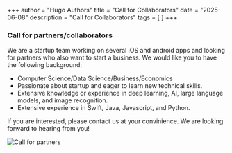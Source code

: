 +++
author = "Hugo Authors"
title = "Call for Collaborators"
date = "2025-06-08"
description = "Call for Collaborators"
tags = [
]
+++



### Call for partners/collaborators


We are a startup team working on several iOS and android apps and looking for partners who also want to start a business. We would like you to have the following background:

- Computer Science/Data Science/Business/Economics
- Passionate about startup and eager to learn new technical skills.
- Extensive knowledge or experience in deep learning, AI, large language models, and image recognition.
- Extensive experience in Swift, Java, Javascript, and Python.

If you are interested, please contact us at your convinience. We are looking forward to hearing from you!

![Call for partners](/images/posts/call-collaborator.jpg)
